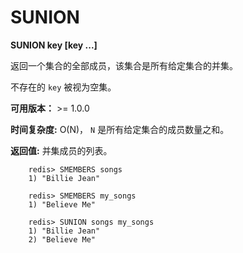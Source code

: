 # SUNION


**SUNION key [key ...]**

返回一个集合的全部成员，该集合是所有给定集合的并集。

不存在的 ``key`` 被视为空集。

**可用版本：**
    >= 1.0.0

**时间复杂度:**
    O(N)， ``N`` 是所有给定集合的成员数量之和。

**返回值:**
    并集成员的列表。

```
    redis> SMEMBERS songs
    1) "Billie Jean"

    redis> SMEMBERS my_songs
    1) "Believe Me"

    redis> SUNION songs my_songs
    1) "Billie Jean"
    2) "Believe Me"
```